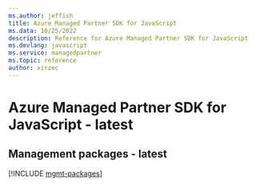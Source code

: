 ```yaml
---
ms.author: jeffish
title: Azure Managed Partner SDK for JavaScript
ms.data: 10/25/2022
description: Reference for Azure Managed Partner SDK for JavaScript
ms.devlang: javascript
ms.service: managedpartner
ms.topic: reference
author: xirzec
---
```

# Azure Managed Partner SDK for JavaScript - latest

## Management packages - latest
[!INCLUDE [mgmt-packages](managed-partner-mgmt-index.md)]